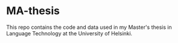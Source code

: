 # MA-thesis
This repo contains the code and data used in my Master's thesis in Language Technology at the University of Helsinki.
